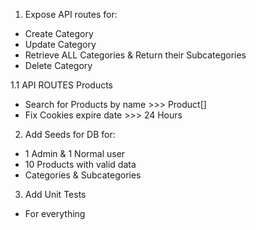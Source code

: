 ﻿1. Expose API routes for:
* Create Category
* Update Category
* Retrieve ALL Categories & Return their Subcategories
* Delete Category

1.1 API ROUTES Products
* Search for Products by name >>> Product[]
* Fix Cookies expire date >>> 24 Hours

2. Add Seeds for DB for:
* 1 Admin & 1 Normal user
* 10 Products with valid data
* Categories & Subcategories

3. Add Unit Tests
* For everything
